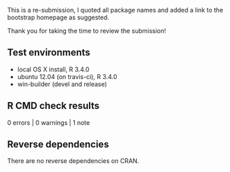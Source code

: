 This is a re-submission, I quoted all package names and added a link to the
bootstrap homepage as suggested.

Thank you for taking the time to review the submission!

## Test environments
* local OS X install, R 3.4.0
* ubuntu 12.04 (on travis-ci), R 3.4.0
* win-builder (devel and release)

## R CMD check results

0 errors | 0 warnings | 1 note

## Reverse dependencies

There are no reverse dependencies on CRAN.
